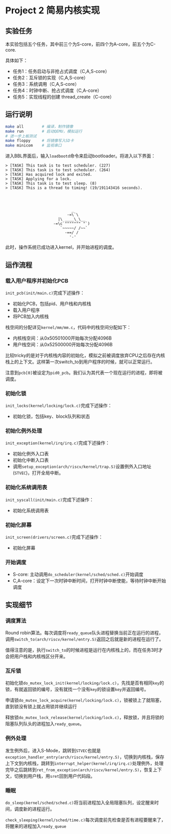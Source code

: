# Project 2 简易内核实现

## 实验任务

本实验包括五个任务，其中前三个为S-core，前四个为A-core，前五个为C-core.

具体如下：

- 任务1：任务启动与非抢占式调度（C,A,S-core）
- 任务2：互斥锁的实现（C,A,S-core）
- 任务3：系统调用（C,A,S-core）
- 任务4：时钟中断、抢占式调度（C,A-core）
- 任务5：实现线程的创建 thread_create（C-core）

## 运行说明

```sh
make all        # 编译，制作镜像
make run        # 启动QEMU，模拟运行
# 进一步上板测试
make floppy     # 将镜像写入SD卡
make minicom    # 监视串口
```

进入BBL界面后，输入```loadbootd```命令来启动bootloader。将进入以下界面：

```
> [TASK] This task is to test scheduler. (227)                                  
> [TASK] This task is to test scheduler. (264)                                  
> [TASK] Has acquired lock and exited.                                          
> [TASK] Applying for a lock.                                                   
> [TASK] This task is to test sleep. (8)                                        
> [TASK] This is a thread to timing! (19/191143416 seconds).                    
                                                                                
                                                                                
                                                                                
                                                                                
                             _                                                 
                           -=\`\                                               
                       |\ ____\_\__                                             
                     -=\c`""""""" "`)                                           
                        `~~~~~/ /~~`                                            
                          -==/ /       
                            '-'                                          
```

此时，操作系统已成功进入kernel，并开始进程的调度。

## 运作流程

### 载入用户程序并初始化PCB

```init_pcb(init/main.c)```完成下述操作：
- 初始化PCB，包括pid、用户栈和内核栈
- 载入用户程序
- 将PCB加入内核栈

栈空间的分配详见```kernel/mm/mm.c```，代码中的栈空间分配如下：
- 内核栈空间：从0x50501000开始每次分配4096B
- 用户栈空间：从0x52500000开始每次分配4096B

比较tricky的是对于内核栈内容的初始化，模拟之前被调度放弃CPU之后存在内核栈上的上下文。这样第一次switch_to到用户程序的时候，就可以正常运行。

注意到```pcb[0]```被设定为```pid0_pcb```。我们认为其代表一个现在运行的进程，即将被调度。

### 初始化锁

```init_locks(kernel/locking/lock.c)```完成下述操作：
- 初始化锁，包括key、block队列和状态

### 初始化例外处理

```init_exception(kernel/irq/irq.c)```完成下述操作：
- 初始化例外入口表
- 初始化中断入口表
- 调用```setup_exception(arch/riscv/kernel/trap.S)```设置例外入口地址(```STVEC```)，打开全局中断。

### 初始化系统调用表

```init_syscall(init/main.c)```完成下述操作：
- 初始化系统调用表

### 初始化屏幕

```init_screen(drivers/screen.c)```完成下述操作：
- 初始化屏幕

### 开始调度

- S-core: 主动调用```do_scheduler(kernel/sched/sched.c)```开始调度
- C,A-core：设定下一次时钟中断时间，打开时钟中断使能，等待时钟中断开始调度

## 实现细节

### 调度算法

Round robin算法。每次调度将```ready_queue```队头进程替换当前正在运行的进程，调用```switch_to(arch/riscv/kernel/entry.S)```返回之后就是新的进程在运行了。

值得注意的是，执行```switch_to```的时候进程是运行在内核栈上的，而在任务3时才会把用户栈和内核栈区分开来。

### 互斥锁

初始化锁```do_mutex_lock_init(kernel/locking/lock.c)```，先找是否有相同```key```的锁，有就返回锁的编号，没有就找一个没有```key```的锁设置```key```并返回编号。

申请锁```do_mutex_lock_acquire(kernel/locking/lock.c)```，锁被锁上了就阻塞，直到锁没有锁上就占用锁并继续运行

释放锁```do_mutex_lock_release(kernel/locking/lock.c)```，释放锁，并且将锁的阻塞队列队头的进程加入```ready_queue```。

### 例外处理

发生例外后，进入S-Mode，跳转到```STVEC```也就是```exception_handler_entry(arch/riscv/kernel/entry.S)```，切换到内核栈，保存上下文到内核栈，跳转到```interrupt_helper(kernel/irq/irq.c)```处理例外，处理完毕之后跳转到```ret_from_exception(arch/riscv/kernel/entry.S)```，恢复上下文，切换到用户栈，用```sret```回到用户代码段。

### 睡眠

```do_sleep(kernel/sched/sched.c)```将当前进程加入全局阻塞队列，设定醒来时间，调度新的进程运行。

```check_sleeping(kernel/sched/time.c)```每次调度前先检查是否有进程要醒来了，将醒来的进程加入```ready_queue```
